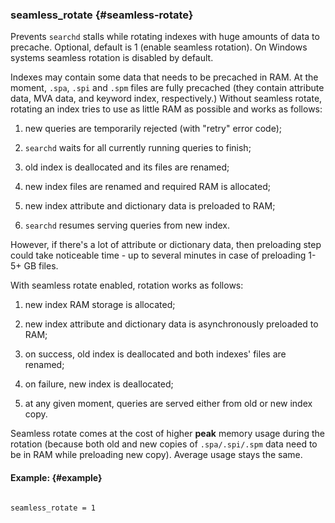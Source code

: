 ### seamless_rotate {#seamless-rotate}

Prevents `searchd` stalls while rotating indexes with huge amounts of data to precache. Optional, default is 1 (enable seamless rotation). On Windows systems seamless rotation is disabled by default.

Indexes may contain some data that needs to be precached in RAM. At the moment, `.spa`, `.spi` and `.spm` files are fully precached (they contain attribute data, MVA data, and keyword index, respectively.) Without seamless rotate, rotating an index tries to use as little RAM as possible and works as follows:

1.  new queries are temporarily rejected (with &quot;retry&quot; error code);

2.  `searchd` waits for all currently running queries to finish;

3.  old index is deallocated and its files are renamed;

4.  new index files are renamed and required RAM is allocated;

5.  new index attribute and dictionary data is preloaded to RAM;

6.  `searchd` resumes serving queries from new index.

However, if there&#039;s a lot of attribute or dictionary data, then preloading step could take noticeable time - up to several minutes in case of preloading 1-5+ GB files.

With seamless rotate enabled, rotation works as follows:

1.  new index RAM storage is allocated;

2.  new index attribute and dictionary data is asynchronously preloaded to RAM;

3.  on success, old index is deallocated and both indexes&#039; files are renamed;

4.  on failure, new index is deallocated;

5.  at any given moment, queries are served either from old or new index copy.

Seamless rotate comes at the cost of higher **peak** memory usage during the rotation (because both old and new copies of `.spa/.spi/.spm` data need to be in RAM while preloading new copy). Average usage stays the same.

#### Example: {#example}

```

seamless_rotate = 1

```